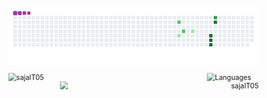 <!-- snake eating contributions gif -->
![Contributions](https://github.com/sajalT05/sajalT05/blob/output/github-contribution-grid-snake.gif)

<!-- github statstics -->
<p align="left"><img align="left" src="https://github-readme-stats.vercel.app/api?username=sajalT05" alt="sajalT05" width="400" /></p>

<!-- github streaks -->
<p align="right"><img align="right" src="https://github-readme-streak-stats.herokuapp.com?user=sajalT05&stroke=79B8FF&border=00000053&fire=044289&ring=2188FFDF&currStreakLabel=044289" alt="sajalT05" width="400" /></p>

<!-- languages used -->
![Languages](https://github-readme-stats.vercel.app/api/top-langs/?username=sajalT05&layout=compact)
